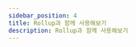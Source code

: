 ```yaml
---
sidebar_position: 4
title: Rollup과 함께 사용해보기
description: Rollup과 함께 사용해보기
---
```


<head>
  <meta name="title" content="Advanced 학습 | 기초부터 시작하는 타입스크립트" data-rh="true" />
  <meta name="description" content="Rollup과 함께 사용해보기" data-rh="true" />
  <meta property="og:title" content="Advanced 학습 | 기초부터 시작하는 타입스크립트" data-rh="true" />
  <meta property="og:description" content="Rollup과 함께 사용해보기" data-rh="true" />
</head>
